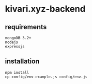 # kivari.xyz-backend

## requirements
 ```
 mongoDB 3.2+
 nodejs
 expressjs
 ```
  
  
## installation
```
npm install
cp config/env-example.js config/env.js
```
